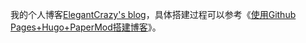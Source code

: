 我的个人博客[ElegantCrazy's blog](https://www.elegantcrazy.com/)，具体搭建过程可以参考《[使用Github Pages+Hugo+PaperMod搭建博客](https://www.elegantcrazy.com/posts/blog/build-blog-with-github-pages-hugo-and-papermod/)》。